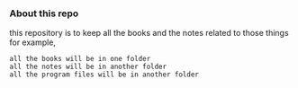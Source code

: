 ### About this repo

this repository is to keep all the books and the notes related to those things
for example,

    all the books will be in one folder
    all the notes will be in another folder
    all the program files will be in another folder
